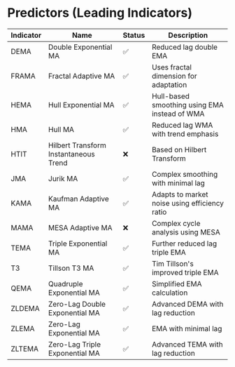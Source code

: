 # Predictors (Leading Indicators)

| Indicator  | Name                                    | Status | Description                                                  |
|------------|----------------------------------------|--------|---------------------------------------------------------------|
| DEMA       | Double Exponential MA                   | ✅     | Reduced lag double EMA                                       |
| FRAMA      | Fractal Adaptive MA                    | ✅     | Uses fractal dimension for adaptation                        |
| HEMA       | Hull Exponential MA                    | ✅     | Hull-based smoothing using EMA instead of WMA                |
| HMA        | Hull MA                                | ✅     | Reduced lag WMA with trend emphasis                          |
| HTIT       | Hilbert Transform Instantaneous Trend   | ❌     | Based on Hilbert Transform                                   |
| JMA        | Jurik MA                               | ✅     | Complex smoothing with minimal lag                            |
| KAMA       | Kaufman Adaptive MA                    | ✅     | Adapts to market noise using efficiency ratio                |
| MAMA       | MESA Adaptive MA                       | ❌     | Complex cycle analysis using MESA                            |
| TEMA       | Triple Exponential MA                  | ✅     | Further reduced lag triple EMA                               |
| T3         | Tillson T3 MA                          | ✅     | Tim Tillson's improved triple EMA                            |
| QEMA       | Quadruple Exponential MA               | ✅     | Simplified EMA calculation                                   |
| ZLDEMA     | Zero-Lag Double Exponential MA         | ✅     | Advanced DEMA with lag reduction                             |
| ZLEMA      | Zero-Lag Exponential MA                | ✅     | EMA with minimal lag                                         |
| ZLTEMA     | Zero-Lag Triple Exponential MA         | ✅     | Advanced TEMA with lag reduction                             |
